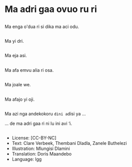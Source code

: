 # Ma adri gaa ovuo ru ri

##
Ma enga o'dua ri si dika
ma aci odu.

##
Ma yi dri.

##
Ma eja asi.

##
Ma afa emvu alia ri osa.

##
Ma joale we.

##
Ma afajo yi oji.

##
Ma azi nga andekokoru `dini a`disi ya ...

... de ma adri gaa ri ni
lu ini avi ‘i.

##
* License: [CC-BY-NC]
* Text: Clare Verbeek, Thembani Dladla, Zanele Buthelezi
* Illustration: Mlungisi Dlamini
* Translation: Doris Maandebo
* Language: lgg
